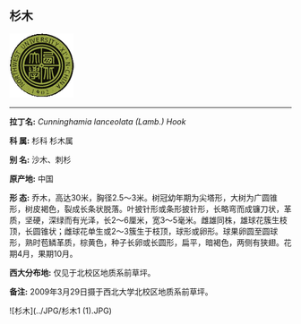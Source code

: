 ## 杉木

![西北大学校园网络植物志](../JPG/nwu.gif)

---

**拉丁名:**  _Cunninghamia lanceolata (Lamb.) Hook_

**科 属:** 杉科 杉木属

**别 名:** 沙木、刺杉

**原产地:** 中国

**形  态:** 乔木，高达30米，胸径2.5～3米。树冠幼年期为尖塔形，大树为广圆锥形，树皮褐色，裂成长条状脱落。叶披针形或条形披针形，长略弯而成镰刀状，革质，坚硬，深绿而有光泽，长2～6厘米，宽3～5毫米。雌雄同株，雄球花簇生枝顶，长圆锥状；雌球花单生或2～3簇生于枝顶，球形或卵形。球果卵圆至圆球形，熟时苞鳞革质，棕黄色，种子长卵或长圆形，扁平，暗褐色，两侧有狭翅。花期4月，果期10月。

**西大分布地:** 仅见于北校区地质系前草坪。

**备注:** 2009年3月29日摄于西北大学北校区地质系前草坪。　

![杉木](../JPG/杉木1 (1).JPG) 

